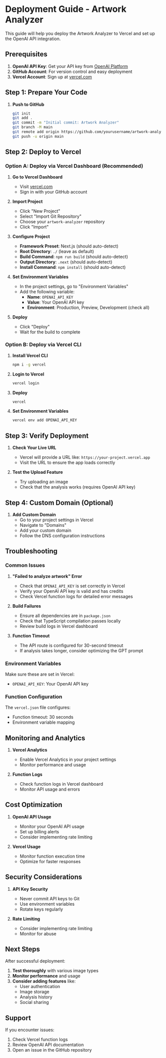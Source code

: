 # Deployment Guide - Artwork Analyzer

This guide will help you deploy the Artwork Analyzer to Vercel and set up the OpenAI API integration.

## Prerequisites

1. **OpenAI API Key**: Get your API key from [OpenAI Platform](https://platform.openai.com/api-keys)
2. **GitHub Account**: For version control and easy deployment
3. **Vercel Account**: Sign up at [vercel.com](https://vercel.com)

## Step 1: Prepare Your Code

1. **Push to GitHub**
   ```bash
   git init
   git add .
   git commit -m "Initial commit: Artwork Analyzer"
   git branch -M main
   git remote add origin https://github.com/yourusername/artwork-analyzer.git
   git push -u origin main
   ```

## Step 2: Deploy to Vercel

### Option A: Deploy via Vercel Dashboard (Recommended)

1. **Go to Vercel Dashboard**
   - Visit [vercel.com](https://vercel.com)
   - Sign in with your GitHub account

2. **Import Project**
   - Click "New Project"
   - Select "Import Git Repository"
   - Choose your `artwork-analyzer` repository
   - Click "Import"

3. **Configure Project**
   - **Framework Preset**: Next.js (should auto-detect)
   - **Root Directory**: `./` (leave as default)
   - **Build Command**: `npm run build` (should auto-detect)
   - **Output Directory**: `.next` (should auto-detect)
   - **Install Command**: `npm install` (should auto-detect)

4. **Set Environment Variables**
   - In the project settings, go to "Environment Variables"
   - Add the following variable:
     - **Name**: `OPENAI_API_KEY`
     - **Value**: Your OpenAI API key
     - **Environment**: Production, Preview, Development (check all)

5. **Deploy**
   - Click "Deploy"
   - Wait for the build to complete

### Option B: Deploy via Vercel CLI

1. **Install Vercel CLI**
   ```bash
   npm i -g vercel
   ```

2. **Login to Vercel**
   ```bash
   vercel login
   ```

3. **Deploy**
   ```bash
   vercel
   ```

4. **Set Environment Variables**
   ```bash
   vercel env add OPENAI_API_KEY
   ```

## Step 3: Verify Deployment

1. **Check Your Live URL**
   - Vercel will provide a URL like: `https://your-project.vercel.app`
   - Visit the URL to ensure the app loads correctly

2. **Test the Upload Feature**
   - Try uploading an image
   - Check that the analysis works (requires OpenAI API key)

## Step 4: Custom Domain (Optional)

1. **Add Custom Domain**
   - Go to your project settings in Vercel
   - Navigate to "Domains"
   - Add your custom domain
   - Follow the DNS configuration instructions

## Troubleshooting

### Common Issues

1. **"Failed to analyze artwork" Error**
   - Check that `OPENAI_API_KEY` is set correctly in Vercel
   - Verify your OpenAI API key is valid and has credits
   - Check Vercel function logs for detailed error messages

2. **Build Failures**
   - Ensure all dependencies are in `package.json`
   - Check that TypeScript compilation passes locally
   - Review build logs in Vercel dashboard

3. **Function Timeout**
   - The API route is configured for 30-second timeout
   - If analysis takes longer, consider optimizing the GPT prompt

### Environment Variables

Make sure these are set in Vercel:
- `OPENAI_API_KEY`: Your OpenAI API key

### Function Configuration

The `vercel.json` file configures:
- Function timeout: 30 seconds
- Environment variable mapping

## Monitoring and Analytics

1. **Vercel Analytics**
   - Enable Vercel Analytics in your project settings
   - Monitor performance and usage

2. **Function Logs**
   - Check function logs in Vercel dashboard
   - Monitor API usage and errors

## Cost Optimization

1. **OpenAI API Usage**
   - Monitor your OpenAI API usage
   - Set up billing alerts
   - Consider implementing rate limiting

2. **Vercel Usage**
   - Monitor function execution time
   - Optimize for faster responses

## Security Considerations

1. **API Key Security**
   - Never commit API keys to Git
   - Use environment variables
   - Rotate keys regularly

2. **Rate Limiting**
   - Consider implementing rate limiting
   - Monitor for abuse

## Next Steps

After successful deployment:

1. **Test thoroughly** with various image types
2. **Monitor performance** and usage
3. **Consider adding features** like:
   - User authentication
   - Image storage
   - Analysis history
   - Social sharing

## Support

If you encounter issues:
1. Check Vercel function logs
2. Review OpenAI API documentation
3. Open an issue in the GitHub repository 